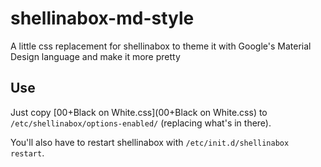 # shellinabox-md-style
A little css replacement for shellinabox to theme it with Google's Material Design language and make it more pretty

## Use

Just copy [00+Black on White.css](00+Black on White.css) to `/etc/shellinabox/options-enabled/` (replacing what's in there).

You'll also have to restart shellinabox with `/etc/init.d/shellinabox restart`.
